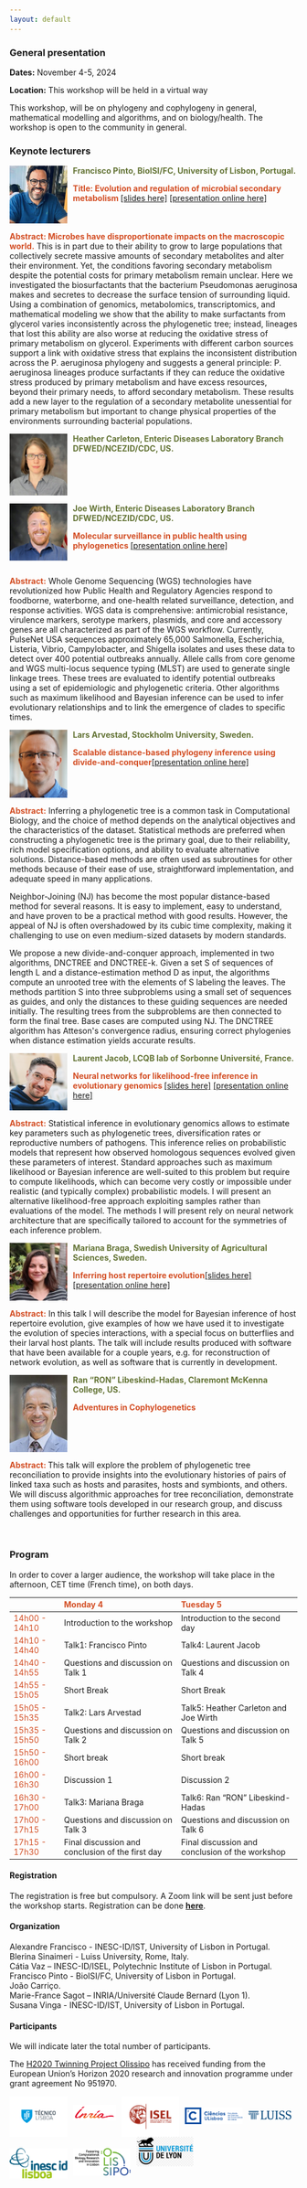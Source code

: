 ```yaml
---
layout: default
---
```


<!--- Text can be **bold**, _italic_, or ~~strikethrough~~.

 ([Link to another page](./another-page.html).

There should be whitespace between paragraphs.

There should be whitespace between paragraphs. We recommend including a README, or a file with information about your project.-->

### General presentation

<!---Title: Workshop Metabolism and mathematical models: Two for a tango – 1st Edition-->

<strong>Dates:</strong> November 4-5, 2024

<strong>Location:</strong> This workshop will be held in a virtual way

This workshop, will be on phylogeny and cophylogeny in general, mathematical modelling and algorithms, and on biology/health. The workshop is open to the community in general.

### Keynote lecturers


<img  title="a title" alt="Alt text" src="/assets/img/FranciscoPinto.jpg" width="20%" height="20%" style="float: left;  padding-right: 10px; " />
<!--<img  title="a title" alt="Alt text" src="/assets/img/foto.jpg" width="20%" height="20%" style="float: left;  padding-right: 10px; " />-->
   
**<span style="color:#647436">Francisco Pinto, BioISI/FC, University of Lisbon, Portugal.</span>**

**<span style="color:#D34E24">Title: Evolution and regulation of microbial secondary metabolism </span>**<a href="/assets/presentations/FranciscoTalk.pdf">[slides here]</a> <a href="https://youtu.be/AgD8SckVtlE">[presentation online here]</a>
<br clear="left"/>

**<span style="color:#D34E24">Abstract: Microbes have disproportionate impacts on the macroscopic world.</span>** This is in part due to their ability to grow to large populations that collectively secrete massive amounts of secondary metabolites and alter their environment. Yet, the conditions favoring secondary metabolism despite the potential costs for primary metabolism remain unclear. Here we investigated the biosurfactants that the bacterium Pseudomonas aeruginosa makes and secretes to decrease the surface tension of surrounding liquid. Using a combination of genomics, metabolomics, transcriptomics, and mathematical modeling we show that the ability to make surfactants from glycerol varies inconsistently across the phylogenetic tree; instead, lineages that lost this ability are also worse at reducing the oxidative stress of primary metabolism on glycerol. Experiments with different carbon sources support a link with oxidative stress that explains the inconsistent distribution across the P. aeruginosa phylogeny and suggests a general principle: P. aeruginosa lineages produce surfactants if they can reduce the oxidative stress produced by primary metabolism and have excess resources, beyond their primary needs, to afford secondary metabolism. These results add a new layer to the regulation of a secondary metabolite unessential for primary metabolism but important to change physical properties of the environments surrounding bacterial populations.

<img  title="a title" alt="Alt text" src="/assets/img/heather1.jpg" width="20%" height="20%" style="float: left;  padding-right: 10px; " />
   
**<span style="color:#647436">Heather Carleton, Enteric Diseases Laboratory Branch DFWED/NCEZID/CDC, US.</span>**
<br clear="left"/>

<img  title="a title" alt="Alt text" src="/assets/img/joe.jpg" width="20%" height="20%" style="float: left;  padding-right: 10px; " />
   
**<span style="color:#647436">Joe Wirth,
Enteric Diseases Laboratory Branch DFWED/NCEZID/CDC, US.</span>**

**<span style="color:#D34E24"> Molecular surveillance in public health using phylogenetics </span>**<a href="https://youtu.be/K5mcrLAxoF4">[presentation online here]</a>


<br clear="left"/>

**<span style="color:#D34E24">Abstract:</span>** Whole Genome Sequencing (WGS) technologies have revolutionized how Public Health and Regulatory Agencies respond to foodborne, waterborne, and one-health related surveillance, detection, and response activities. WGS data is comprehensive: antimicrobial resistance, virulence markers, serotype markers, plasmids, and core and accessory genes are all characterized as part of the WGS workflow. Currently, PulseNet USA sequences approximately 65,000 Salmonella, Escherichia, Listeria, Vibrio, Campylobacter, and Shigella isolates and uses these data to detect over 400 potential outbreaks annually. Allele calls from core genome and WGS multi-locus sequence typing (MLST) are used to generate single linkage trees. These trees are evaluated to identify potential outbreaks using a set of epidemiologic and phylogenetic criteria. Other algorithms such as maximum likelihood and Bayesian inference can be used to infer evolutionary relationships and to link the emergence of clades to specific times.

 

<img  title="a title" alt="Alt text" src="/assets/img/Lars1.jpg" width="20%" height="20%" style="float: left;  padding-right: 10px; " />
   
**<span style="color:#647436">Lars Arvestad, Stockholm University, Sweden.</span>**

**<span style="color:#D34E24"> Scalable distance-based phylogeny inference using divide-and-conquer</span>**<a href="https://youtu.be/bus0IRoDeiM">[presentation online here]</a>

<br clear="left"/>

**<span style="color:#D34E24">Abstract:</span>** Inferring a phylogenetic tree is a common task in Computational Biology, and the choice of method depends on the analytical objectives and the characteristics of the dataset. Statistical methods are preferred when constructing a phylogenetic tree is the primary goal, due to their reliability, rich model specification options, and ability to evaluate alternative solutions. Distance-based methods are often used as subroutines for other methods because of their ease of use, straightforward implementation, and adequate speed in many applications.

Neighbor-Joining (NJ) has become the most popular distance-based method for several reasons. It is easy to implement, easy to understand, and have proven to be a practical method with good results. However, the appeal of NJ is often overshadowed by its cubic time complexity, making it challenging to use on even medium-sized datasets by modern standards.

We propose a new divide-and-conquer approach, implemented in two algorithms, DNCTREE and
DNCTREE-k. Given a set S of sequences of length L and a distance-estimation method D as input, the algorithms compute an unrooted tree with the elements of S labeling the leaves. The methods partition S into three subproblems using a small set of sequences as guides, and only the distances to these guiding sequences are needed initially. The resulting trees from the subproblems are then connected to form the final tree. Base cases are computed using NJ. The DNCTREE algorithm has Atteson's convergence radius, ensuring correct phylogenies when distance estimation yields accurate results.

<img  title="a title" alt="Alt text" src="/assets/img/laurent.png" width="20%" height="20%" style="float: left;  padding-right: 10px; " />
   
**<span style="color:#647436">Laurent Jacob, LCQB lab of Sorbonne Université, France.</span>**

**<span style="color:#D34E24">Neural networks for likelihood-free inference in evolutionary genomics </span>**<a href="/assets/presentations/LaurentTalk.pdf">[slides here]</a> <a href="https://youtu.be/DdFpRUonjxs">[presentation online here]</a>
<br clear="left"/>

**<span style="color:#D34E24">Abstract:</span>** Statistical inference in evolutionary genomics allows to estimate key
parameters such as phylogenetic trees, diversification rates or
reproductive numbers of pathogens. This inference relies on
probabilistic models that represent how observed homologous sequences
evolved given these parameters of interest. Standard approaches such
as maximum likelihood or Bayesian inference are well-suited to this
problem but require to compute likelihoods, which can become very
costly or impossible under realistic (and typically complex)
probabilistic models. I will present an alternative likelihood-free
approach exploiting samples rather than evaluations of the model. The
methods I will present rely on neural network architecture that are
specifically tailored to account for the symmetries of each inference
problem.

<img  title="a title" alt="Alt text" src="/assets/img/MarianaBraga.jpg" width="20%" height="20%" style="float: left;  padding-right: 10px; " />
   
**<span style="color:#647436">Mariana Braga, Swedish University of Agricultural Sciences, Sweden.</span>**

**<span style="color:#D34E24"> Inferring host repertoire evolution</span>**<a href="/assets/presentations/MarianaTalk.pdf">[slides here]</a> <a href="https://youtu.be/oWjbJ2bVNpc">[presentation online here]</a>
<br clear="left"/>

**<span style="color:#D34E24">Abstract:</span>** In this talk I will describe the model for Bayesian inference of host repertoire evolution, give examples of how we have used it to investigate the evolution of species interactions, with a special focus on butterflies and their larval host plants. The talk will include results produced with software that have been available for a couple years, e.g. for reconstruction of network evolution, as well as software that is currently in development. 

<img  title="a title" alt="Alt text" src="/assets/img/Ran.jpeg" width="20%" height="20%" style="float: left;  padding-right: 10px; " />
   
**<span style="color:#647436">Ran “RON” Libeskind-Hadas, Claremont McKenna College, US. </span>**

**<span style="color:#D34E24"> Adventures in Cophylogenetics  </span>**
<br clear="left"/>

**<span style="color:#D34E24">Abstract: </span>** This talk will explore the problem of phylogenetic tree reconciliation to provide insights into the evolutionary histories of pairs of linked taxa such as hosts and parasites, hosts and symbionts, and others. We will discuss algorithmic approaches for tree reconciliation, demonstrate them using software tools developed in our research group, and discuss challenges and opportunities for further research in this area. 


<!--- This is a blockquote following a header.
When something is important enough, you do it even if the odds are not in your favor.-->
<br clear="left"/>

    
### Program

In order to cover a larger audience, the workshop will take place in the afternoon, CET time (French time), on both days.


|              | <span style="color:#D34E24"> Monday 4</span>          | <span style="color:#D34E24">Tuesday 5</span> |
|:-------------|:------------------|:----------|
|  <span style="color:#D34E24">14h00 \- 14h10</span>| Introduction to the workshop | Introduction to the second day  |
| <span style="color:#D34E24">14h10 \- 14h40</span> | Talk1: Francisco Pinto  | Talk4: Laurent Jacob |
| <span style="color:#D34E24">14h40 \- 14h55</span> | Questions and discussion on Talk 1     | Questions and discussion on Talk 4   |
| <span style="color:#D34E24">14h55 \- 15h05</span> | Short Break     | Short Break   |
| <span style="color:#D34E24">15h05 \- 15h35</span> | Talk2: Lars Arvestad  | Talk5: Heather Carleton and Joe Wirth  |
| <span style="color:#D34E24">15h35 \- 15h50</span> | Questions and discussion on Talk 2     | Questions and discussion on Talk 5   |
| <span style="color:#D34E24">15h50 \- 16h00</span> | Short break | Short break  |
| <span style="color:#D34E24">16h00 \- 16h30</span> | Discussion 1 | Discussion 2  |
| <span style="color:#D34E24">16h30 \- 17h00</span> | Talk3: Mariana Braga  | Talk6: Ran “RON” Libeskind-Hadas  |
| <span style="color:#D34E24">17h00 \- 17h15</span> | Questions and discussion on Talk 3     | Questions and discussion on Talk 6  |
| <span style="color:#D34E24">17h15 \- 17h30</span> | Final discussion and conclusion of the first day | Final discussion and conclusion of the workshop  |

#### Registration

The registration is free but compulsory. A Zoom link will be sent just before the workshop starts. Registration can be done **[here](https://www.eventbrite.com/e/tree-for-a-tango-workshop-in-phylogeny-and-cophylogeny-1st-edition-tickets-1037790067027?aff=oddtdtcreator)**.

#### Organization
Alexandre Francisco - INESC-ID/IST, University of Lisbon in Portugal.\
Blerina Sinaimeri - Luiss University, Rome, Italy.\
Cátia Vaz – INESC-ID/ISEL, Polytechnic Institute of Lisbon in Portugal.\
Francisco Pinto -  BioISI/FC, University of Lisbon in Portugal.\
João Carriço.\
Marie-France Sagot – INRIA/Université Claude Bernard (Lyon 1).\
Susana Vinga - INESC-ID/IST, University of Lisbon in Portugal.

#### Participants

We will indicate later the total number of participants.

The <a href="https://olissipo.inesc-id.pt/">H2020 Twinning Project Olissipo</a> has received funding from the European Union’s Horizon 2020 research and innovation programme under grant agreement No 951970.

<img  title="a title" alt="Alt text" src="/assets/img/Ist.jpg" width="20%" height="20%" style="float: left;  padding-right: 10px; " />
<img  title="a title" alt="Alt text" src="/assets/img/INRIA_CORPO_SANS_SIGNATURE_RVB.png" width="15%" height="15%" style="float: left;  padding-top:15px; padding-right: 10px; " />
<img  title="a title" alt="Alt text" src="/assets/img/logo_ISEL_principal_PNG.png" width="20%" height="20%" style="float: left;  padding-right: 10px; " />
<img  title="a title"  alt="Alt text" src="/assets/img/Ciencias_UL_Azul_H.png" width="20%" height="20%" style="float: left; padding-top:20px; padding-right: 10px; " />
<img  title="a title" alt="Alt text" src="/assets/img/Logoluiss.png" width="15%" height="15%" style="float: left; padding-top:25px; padding-right: 10px; " />
<br clear="left"/>
<img  title="a title" alt="Alt text" src="/assets/img/INESC-ID-logo_01.png" width="20%" height="20%" style="float: left; padding-top:20px; padding-right: 10px; " />
<img  title="a title" alt="Alt text" src="/assets/img/OLISSIPO_logo_v-c03.png" width="20%" height="20%" style="float: left;  padding-top:20px;padding-right: 10px; " />

<img  title="a title" alt="Alt text" src="/assets/img/logolyon.png" width="20%" height="20%" style="float: left;  padding-right: 10px; " />




